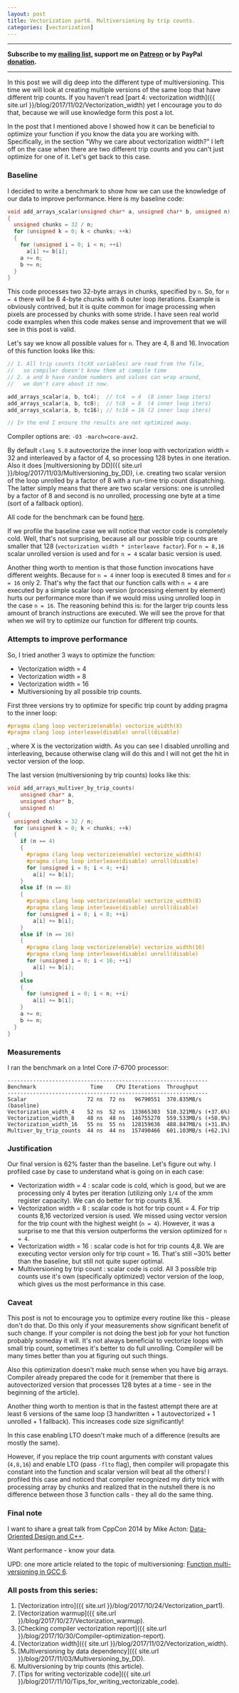 ```yaml
---
layout: post
title: Vectorization part6. Multiversioning by trip counts.
categories: [vectorization]
---
```


------
**Subscribe to my [mailing list](https://mailchi.mp/4eb73720aafe/easyperf), support me on [Patreon](https://www.patreon.com/dendibakh) or by PayPal [donation](https://www.paypal.com/cgi-bin/webscr?cmd=_donations&business=TBM3NW8TKTT34&currency_code=USD&source=url).**

------

In this post we will dig deep into the different type of multiversioning. This time we will look at creating multiple versions of the same loop that have different trip counts. If you haven't read [part 4: vectorization width]({{ site.url }}/blog/2017/11/02/Vectorization_width) yet I encourage you to do that, because we will use knowledge form this post a lot.

In the post that I mentioned above I showed how it can be beneficial to optimize your function if you know the data you are working with. Specifically, in the section "Why we care about vectorization width?" I left off on the case when there are two different trip counts and you can't just optimize for one of it. Let's get back to this case. 

### Baseline

I decided to write a benchmark to show how we can use the knowledge of our data to improve performance.
Here is my baseline code:

```cpp
void add_arrays_scalar(unsigned char* a, unsigned char* b, unsigned n)
{
  unsigned chunks = 32 / n;
  for (unsigned k = 0; k < chunks; ++k)  
  {
    for (unsigned i = 0; i < n; ++i)  
      a[i] += b[i];
    a += n;
    b += n;
  }
}
```

This code processes two 32-byte arrays in chunks, specified by `n`. So, for `n = 4` there will be 8 4-byte chunks with 8 outer loop iterations.
Example is obviously contrived, but it is quite common for image processing when pixels are processed by chunks with some stride. I have seen real world code examples when this code makes sense and improvement that we will see in this post is valid.

Let's say we know all possible values for `n`. They are 4, 8 and 16. Invocation of this function looks like this:
```cpp
// 1. All trip counts (tcXX variables) are read from the file, 
//   so compiler doesn't know them at compile time
// 2. a and b have random numbers and values can wrap around,
//   we don't care about it now.

add_arrays_scalar(a, b, tc4);  // tc4  = 4  (8 inner loop iters)
add_arrays_scalar(a, b, tc8);  // tc8  = 8  (4 inner loop iters)
add_arrays_scalar(a, b, tc16); // tc16 = 16 (2 inner loop iters)

// In the end I ensure the results are not optimized away.
```

Compiler options are: `-O3 -march=core-avx2`.

By default `clang 5.0` autovectorize the inner loop with vectorization width = 32 and interleaved by a factor of 4, so processing 128 bytes in one iteration. Also it does [multiversioning by DD]({{ site.url }}/blog/2017/11/03/Multiversioning_by_DD), i.e. creating two scalar version of the loop unrolled by a factor of 8 with a run-time trip count dispatching. The latter simply means that there are two scalar versions: one is unrolled by a factor of 8 and second is no unrolled, processing one byte at a time (sort of a fallback option).

All code for the benchmark can be found [here](https://github.com/dendibakh/dendibakh.github.io/tree/master/_posts/code/Multiversioning_by_trip_counts).

If we profile the baseline case we will notice that vector code is completely cold. Well, that's not surprising, because all our possible trip counts are smaller that 128 (`vectorization width * interleave factor`). For `n = 8,16` scalar unrolled version is used and for `n = 4` scalar basic version is used.

Another thing worth to mention is that those function invocations have different weights. Because for `n = 4` inner loop is executed 8 times and for `n = 16` only 2. That's why the fact that our function calls with `n = 4` are executed by a simple scalar loop version (processing element by element) hurts our performance more than if we would miss using unrolled loop in the case `n = 16`. The reasoning behind this is: for the larger trip counts less amount of branch instructions are executed. We will see the prove for that when we will try to optimize our function for different trip counts.

### Attempts to improve performance

So, I tried another 3 ways to optimize the function:
- Vectorization width = 4
- Vectorization width = 8
- Vectorization width = 16
- Multiversioning by all possible trip counts.

First three versions try to optimize for specific trip count by adding pragma to the inner loop:
```cpp
#pragma clang loop vectorize(enable) vectorize_width(X)
#pragma clang loop interleave(disable) unroll(disable)
```
, where X is the vectorization width. As you can see I disabled unrolling and interleaving, because otherwise clang will do this and I will not get the hit in vector version of the loop.

The last version (multiversioning by trip counts) looks like this:
```cpp
void add_arrays_multiver_by_trip_counts(
	unsigned char* a, 
	unsigned char* b, 
	unsigned n)
{
  unsigned chunks = 32 / n;
  for (unsigned k = 0; k < chunks; ++k)  
  {
    if (n == 4)
    {
      #pragma clang loop vectorize(enable) vectorize_width(4)
      #pragma clang loop interleave(disable) unroll(disable)
      for (unsigned i = 0; i < 4; ++i) 
        a[i] += b[i];
    }
    else if (n == 8)
    {
      #pragma clang loop vectorize(enable) vectorize_width(8)
      #pragma clang loop interleave(disable) unroll(disable)
      for (unsigned i = 0; i < 8; ++i) 
        a[i] += b[i];
    }
    else if (n == 16)
    {
      #pragma clang loop vectorize(enable) vectorize_width(16)
      #pragma clang loop interleave(disable) unroll(disable)
      for (unsigned i = 0; i < 16; ++i) 
        a[i] += b[i];
    }
    else
    {
      for (unsigned i = 0; i < n; ++i)  
        a[i] += b[i];
    }
    a += n;
    b += n;
  }
}
```

### Measurements

I ran the benchmark on a Intel Core i7-6700 processor:

```
---------------------------------------------------------------
Benchmark                 Time    CPU Iterations  Throughput
---------------------------------------------------------------
Scalar                   72 ns  72 ns   96790551  370.835MB/s (baseline)
Vectorization_width_4    52 ns  52 ns  133665303  510.321MB/s (+37.6%)
Vectorization_width_8    48 ns  48 ns  146755270  559.533MB/s (+50.9%)
Vectorization_width_16   55 ns  55 ns  128159636  488.847MB/s (+31.8%)
Multiver_by_trip_counts  44 ns  44 ns  157490466  601.103MB/s (+62.1%)
```

### Justification

Our final version is 62% faster than the baseline. Let's figure out why. I profiled case by case to understand what is going on in each case:
- Vectorization width = 4 : scalar code is cold, which is good, but we are processing only 4 bytes per iteration (utilizing only `1/4` of the xmm register capacity). We can do better for trip counts 8,16.
- Vectorization width = 8 : scalar code is hot for trip count = 4. For trip counts 8,16 vectorized version is used. We missed using vector version for the trip count with the highest weight (`n = 4`). However, it was a surprise to me that this version outperforms the version optimized for `n = 4`.
- Vectorization width = 16 : scalar code is hot for trip counts 4,8. We are executing vector version only for trip count = 16. That's still ~30% better than the baseline, but still not quite super optimal.
- Multiversioning by trip count : scalar code is cold. All 3 possible trip counts use it's own (specifically optimized) vector version of the loop, which gives us the most performance in this case.

### Caveat

This post is not to encourage you to optimize every routine like this - please don't do that. Do this only if your measurements show significant benefit of such change. If your compiler is not doing the best job for your hot function probably someday it will. It's not always beneficial to vectorize loops with small trip count, sometimes it's better to do full unrolling. Compiler will be many times better than you at figuring out such things.

Also this optimization doesn't make much sense when you have big arrays. Compiler already prepared the code for it (remember that there is autovectorized version that processes 128 bytes at a time - see in the beginning of the article).

Another thing worth to mention is that in the fastest attempt there are at least 6 versions of the same loop (3 handwritten + 1 autovectorized + 1 unrolled + 1 fallback). This increases code size significantly!

In this case enabling LTO doesn't make much of a difference (results are mostly the same). 

However, if you replace the trip count arguments with constant values (`4,8,16`) and enable LTO (pass `-flto` flag), then compiler will propagate this constant into the function and scalar version will beat all the others! I profiled this case and noticed that compiler recognized my dirty trick with processing array by chunks and realized that in the nutshell there is no difference between those 3 function calls - they all do the same thing.

### Final note

I want to share a great talk from CppCon 2014 by Mike Acton: [Data-Oriented Design and C++](https://www.youtube.com/watch?v=rX0ItVEVjHc). 

Want performance - know your data.

UPD: one more article related to the topic of multiversioning: [Function multi-versioning in GCC 6](https://lwn.net/Articles/691932/).

### All posts from this series:
1. [Vectorization intro]({{ site.url }}/blog/2017/10/24/Vectorization_part1).
2. [Vectorization warmup]({{ site.url }}/blog/2017/10/27/Vectorization_warmup).
3. [Checking compiler vectorization report]({{ site.url }}/blog/2017/10/30/Compiler-optimization-report).
4. [Vectorization width]({{ site.url }}/blog/2017/11/02/Vectorization_width).
5. [Multiversioning by data dependency]({{ site.url }}/blog/2017/11/03/Multiversioning_by_DD).
6. Multiversioning by trip counts (this article).
7. [Tips for writing vectorizable code]({{ site.url }}/blog/2017/11/10/Tips_for_writing_vectorizable_code).
